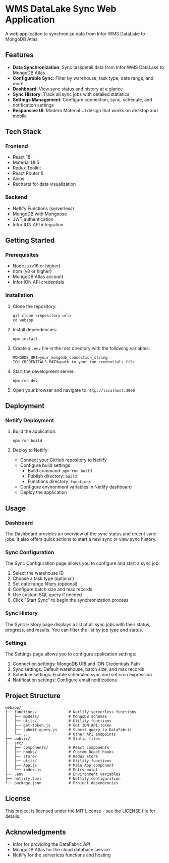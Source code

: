 # WMS DataLake Sync Web Application

A web application to synchronize data from Infor WMS DataLake to MongoDB Atlas.

## Features

- **Data Synchronization**: Sync taskdetail data from Infor WMS DataLake to MongoDB Atlas
- **Configurable Sync**: Filter by warehouse, task type, date range, and more
- **Dashboard**: View sync status and history at a glance
- **Sync History**: Track all sync jobs with detailed statistics
- **Settings Management**: Configure connection, sync, schedule, and notification settings
- **Responsive UI**: Modern Material UI design that works on desktop and mobile

## Tech Stack

### Frontend
- React 18
- Material UI 5
- Redux Toolkit
- React Router 6
- Axios
- Recharts for data visualization

### Backend
- Netlify Functions (serverless)
- MongoDB with Mongoose
- JWT authentication
- Infor ION API integration

## Getting Started

### Prerequisites

- Node.js (v16 or higher)
- npm (v8 or higher)
- MongoDB Atlas account
- Infor ION API credentials

### Installation

1. Clone the repository:
   ```
   git clone <repository-url>
   cd webapp
   ```

2. Install dependencies:
   ```
   npm install
   ```

3. Create a `.env` file in the root directory with the following variables:
   ```
   MONGODB_URI=your_mongodb_connection_string
   ION_CREDENTIALS_PATH=path_to_your_ion_credentials_file
   ```

4. Start the development server:
   ```
   npm run dev
   ```

5. Open your browser and navigate to `http://localhost:3000`

## Deployment

### Netlify Deployment

1. Build the application:
   ```
   npm run build
   ```

2. Deploy to Netlify:
   - Connect your GitHub repository to Netlify
   - Configure build settings:
     - Build command: `npm run build`
     - Publish directory: `build`
     - Functions directory: `functions`
   - Configure environment variables in Netlify dashboard
   - Deploy the application

## Usage

### Dashboard

The Dashboard provides an overview of the sync status and recent sync jobs. It also offers quick actions to start a new sync or view sync history.

### Sync Configuration

The Sync Configuration page allows you to configure and start a sync job:

1. Select the warehouse ID
2. Choose a task type (optional)
3. Set date range filters (optional)
4. Configure batch size and max records
5. Use custom SQL query if needed
6. Click "Start Sync" to begin the synchronization process

### Sync History

The Sync History page displays a list of all sync jobs with their status, progress, and results. You can filter the list by job type and status.

### Settings

The Settings page allows you to configure application settings:

1. Connection settings: MongoDB URI and ION Credentials Path
2. Sync settings: Default warehouse, batch size, and max records
3. Schedule settings: Enable scheduled sync and set cron expression
4. Notification settings: Configure email notifications

## Project Structure

```
webapp/
├── functions/              # Netlify serverless functions
│   ├── models/             # MongoDB schemas
│   ├── utils/              # Utility functions
│   ├── get-token.js        # Get ION API token
│   ├── submit-query.js     # Submit query to DataFabric
│   └── ...                 # Other API endpoints
├── public/                 # Static files
├── src/
│   ├── components/         # React components
│   ├── hooks/              # Custom React hooks
│   ├── store/              # Redux store
│   ├── utils/              # Utility functions
│   ├── App.js              # Main App component
│   └── index.js            # Entry point
├── .env                    # Environment variables
├── netlify.toml            # Netlify configuration
└── package.json            # Project dependencies
```

## License

This project is licensed under the MIT License - see the LICENSE file for details.

## Acknowledgments

- Infor for providing the DataFabric API
- MongoDB Atlas for the cloud database service
- Netlify for the serverless functions and hosting
